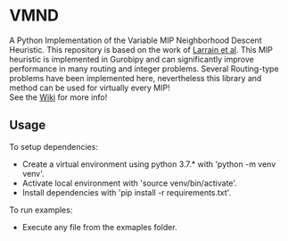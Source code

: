 # VMND
A Python Implementation of the Variable MIP Neighborhood Descent Heuristic. This repository is based on the work of [Larrain et al](https://dl.acm.org/doi/10.1016/j.cor.2017.03.010). This MIP heuristic is implemented in Gurobipy and can significantly improve performance in many routing and integer problems. Several Routing-type problems have been implemented here, nevertheless this library and method can be used for virtually every MIP!
<br>
See the [Wiki](https://github.com/micostabal/VMND/wiki) for more info!


## Usage
To setup dependencies:
- Create a virtual environment using python 3.7.* with 'python -m venv venv'.
- Activate local environment with 'source venv/bin/activate'.
- Install dependencies with 'pip install -r requirements.txt'.

To run examples:
- Execute any file from the exmaples folder. 